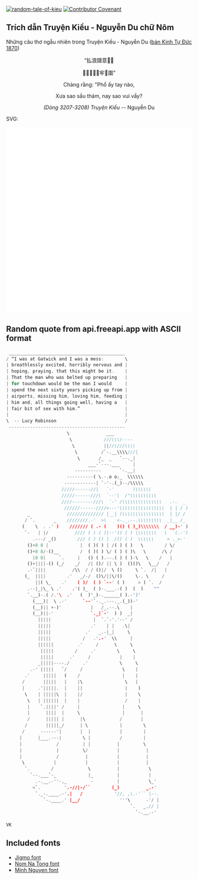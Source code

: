 [![random-tale-of-kieu](https://github.com/huuquyet/random-tale-of-kieu/actions/workflows/random-tale-of-kieu.yml/badge.svg)](https://github.com/huuquyet/random-tale-of-kieu/actions/workflows/random-tale-of-kieu.yml)
[![Contributor Covenant](https://img.shields.io/badge/Contributor%20Covenant-2.1-4baaaa.svg)](.github/CODE_OF_CONDUCT.md "Contributor Covenant 2.1")

## Trích dẫn Truyện Kiều - Nguyễn Du chữ Nôm

Những câu thơ ngẫu nhiên trong Truyện Kiều - Nguyễn Du ([bản Kinh Tự Đức 1870](https://vi.wikisource.org/wiki/Truy%E1%BB%87n_Ki%E1%BB%81u_(b%E1%BA%A3n_Kinh_T%E1%BB%B1_%C4%90%E1%BB%A9c_1870)))

<div align="center">
<!-- START_KIEU -->
      <p class="nom">“払浪譜意𢬣󰅹</p>
      <p class="nom">𠸗牢愁惨󰅒牢𢝙圍”</p>
      <p class="quocngu">Chàng rằng: "Phổ ấy tay nào,</p>
      <p class="quocngu">Xưa sao sầu thảm, nay sao vui vầy?</p>
      <p class="author"><i>(Dòng 3207-3208) Truyện Kiều</i> -- Nguyễn Du</p>
<!-- END_KIEU -->
</div>

SVG:

<div align="center">
  <img src="./assets/random-kieu.svg" alt="The Tale of Kieu - Nguyen Du">
</div>

## Random quote from api.freeapi.app with ASCII format

<!-- START_QUOTE -->
```rust
 ____________________________________________
/ “I was at Gatwick and I was a mess:        \
| breathlessly excited, horribly nervous and |
| hoping, praying, that this might be it.    |
| That the man who was belted up preparing   |
| for touchdown would be the man I would     |
| spend the next sixty years picking up from |
| airports, missing him, loving him, feeding |
| him and, all things going well, having a   |
| fair bit of sex with him.”                 |
|                                            |
\  -- Lucy Robinson                          /
 --------------------------------------------
                       \              ___
                        \            ///\\\/----
                         \           ||//\///\\\\
                          \         /`-.__\\\\///|
                           \       /_  _   `--._|
                               ___-`---.___     |
                          ----------       `-.__|
                       ----------( \.-.o o;_  \\\\\\
                      ------------| `-'-.(_)--/\\\\\
                     /////------//|   `-'       )\\\\\\
                     /////------///\  `--'\  /"\\\\\\\\\\
                     ////--------///\  `-' /\\\\\\\\\\\\\\\   .-.  _
                      //////------////>---'\\\\\\\\\\\\\\\\\  | | / )
        _              ////////////// |__| )\\\\\\\\\\\\\\\\  | |/ /
       / `.       _    ////////.-'  >\    <-._.--.\\\\\\\\\  _|__ /_
      (    \  . .' )    /////// ( .- (    )() ( )_)\\\\\\\  / __)-' )
       `-   | |/          //// ( ) ( )|--'() ( ) \\\\\\\\   \  `(.-')
          .---/ _()        /// ( ) () |  /() ( )  \\\\\\     > ._>-'
        ()+8 8 |            |  ( )( ) | /( ) ( )   \        / \/
        ()+8 8/-()__        /  ( )( ) \/ ( ) ( )\   \      /\ /
          |8 8|     `.     |   () ( ).--.( ) ( )-\   \    /   |
        ()+||||-() (_/    _/   /| ()/ || \ )  ()()\   \__/   /
        .-`||||          /\\  / / ()|/  \ ()     \ `.  /|   |
       (_  ||||        .'   _/-/  ()\/||\/()     \-. \     /
           ||( \_    .'    ( )/  ( ) `--' ( )     > ) `.  /
        .--|_|\_ \ .'    .'( )_  ( )-.___.-( )  (  )    ""
        `.__)-.( /.'\  .'   (  )'_)-.______( ).-')'
          (___)|  \ .-'      `--'`-._.---._.(_))-'
          (__)|| +-)'           |   /_.--.\    |
          (__)||-'              `._|`-'  ) )  _|
            |||||                |  `.`-'.'--' /
            |||||               .'    | |   .\|
            |||||             .'   _.-|_|     \
            |||||            /   .'.-'  \\     |
            ||||||         .'     /      \     \
             |||||        /     .'        \     \
             |||||      .'     /           |    |
            _|||||----./     .'            \     \
         .-' |||||   `/     /               \    |
       .'     |||||   (    /                |    |
      /       |||||   |    |\                \   |
      |     .'|||||.  |    ||                |    )
       \    | |||||\  |    |/                |    \
        \   | ||||||  |    |                 /    |
        |    `.||||' /     |                |     \
        |      ||||  |     \                |      |
        /      ||||| |      |\             /       |
       /       |||||_/      | \            |        \
      /      ------'|       |  |           |        |
     |      |___.---|        \ |           /        |
     |             /         | |          |         \
     |             |         \/           |          |
     |             /          |           |          |
      \           |           |           |          |
       `.        /             \          |           \
         `--.___`-_            |_         |           |
           .-.__.-''-,_         -         |           \_'
          <`.         '.-//|-/``        (_)          _.-'
           `._-.____.-'.|   /            '//, ,\.-'`` |--.
              `-.____.' |__/               '''\      -'/ |
                                               `.   _.// |
                                                 `-.__.-'

VK
```
<!-- END_QUOTE -->

## Included fonts

- [Jigmo font](https://github.com/kamichikoichi/jigmo)
- [Nom Na Tong font](https://github.com/nomfoundation/font)
- [Minh Nguyen font](https://github.com/TKYKmori/Minh-Nguyen)
